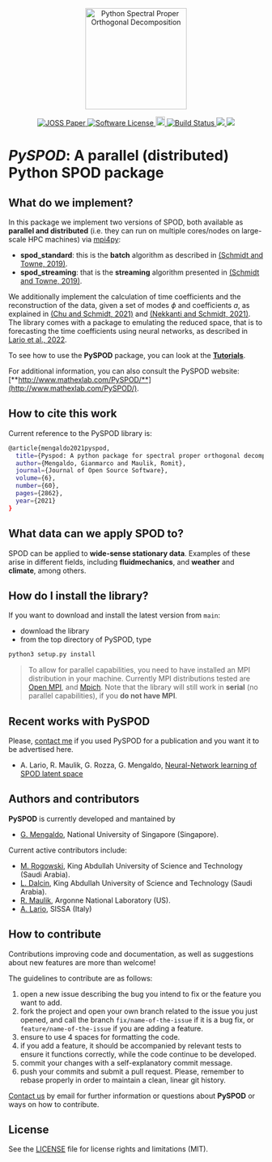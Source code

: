 <p align="center">
  <a href="http://MathEXLab.github.io/PySPOD/" target="_blank" >
    <img alt="Python Spectral Proper Orthogonal Decomposition" src="https://github.com/MathEXLab/PySPOD/blob/main/readme/PySPOD_logo2.png?raw=true" width="200" />
  </a>
</p>

<p align="center">
  <a href="https://doi.org/10.21105/joss.02862" target="_blank">
    <img alt="JOSS Paper" src="https://joss.theoj.org/papers/10.21105/joss.02862/status.svg">
  </a>

  <a href="https://github.com/MathEXLab.github.io/PySPOD/LICENSE" target="_blank">
    <img alt="Software License" src="https://img.shields.io/badge/license-MIT-brightgreen.svg?style=flat-square">
  </a>

  <a href="https://badge.fury.io/py/pyspod">
    <img src="https://badge.fury.io/py/pyspod.svg" alt="PyPI version" height="18">
  </a>

  <a href="https://github.com/MathEXLab/PySPOD/actions/workflows/continuous-integration.yml" target="_blank">
    <img alt="Build Status" src="https://github.com/MathEXLab/PySPOD/actions/workflows/continuous-integration.yml/badge.svg?branch=main">	  
  </a>

  <a href="https://codecov.io/gh/MathEXLab/PySPOD" > 
    <img src="https://codecov.io/gh/MathEXLab/PySPOD/graph/badge.svg?token=JWA0OIMK2J"/> 
  </a>

  <a href="https://www.codacy.com?utm_source=github.com&amp;utm_medium=referral&amp;utm_content=MathEXLab.github.io/PySPOD&amp;utm_campaign=Badge_Grade">
    <img src="https://app.codacy.com/project/badge/Grade/7ac24e711aea47df806ad52ab067e3a6"/>
  </a>
</p>

# *PySPOD*: A parallel (distributed) Python SPOD package

## What do we implement?

In this package we implement two versions of SPOD, both available as **parallel and distributed** (i.e. they can run on multiple cores/nodes on large-scale HPC machines) via [mpi4py](https://github.com/mpi4py/mpi4py): 

  - **spod_standard**: this is the **batch** algorithm as described in [(Schmidt and Towne, 2019)](https://doi.org/10.1017/jfm.2018.283).
  - **spod_streaming**: that is the **streaming** algorithm presented in [(Schmidt and Towne, 2019)](https://doi.org/10.1017/jfm.2018.283).

We additionally implement the calculation of time coefficients and the reconstruction of the data, given a set of modes $\phi$ and coefficients *a*, as explained in [(Chu and Schmidt, 2021)](10.1007/s00162-021-00588-6) and [(Nekkanti and Schmidt, 2021)](https://doi.org/10.1017/jfm.2021.681). The library comes with a package to emulating the reduced space, that is to forecasting the time coefficients using neural networks, as described in [Lario et al., 2022](https://doi.org/10.1016/j.jcp.2022.111475).

To see how to use the **PySPOD** package, you can look at the [**Tutorials**](tutorials/README.md).

For additional information, you can also consult the PySPOD website: [**http://www.mathexlab.com/PySPOD/**](http://www.mathexlab.com/PySPOD/).

## How to cite this work
Current reference to the PySPOD library is:  

```bash
@article{mengaldo2021pyspod,
  title={Pyspod: A python package for spectral proper orthogonal decomposition (spod)}
  author={Mengaldo, Gianmarco and Maulik, Romit},
  journal={Journal of Open Source Software},
  volume={6},
  number={60},
  pages={2862},
  year={2021}
}
```

## What data can we apply SPOD to?

SPOD can be applied to **wide-sense stationary data**. Examples of these arise in different fields, including **fluidmechanics**, and **weather** and **climate**, among others. 

## How do I install the library?

If you want to download and install the latest version from `main`:
- download the library
- from the top directory of PySPOD, type

```bash
python3 setup.py install
```

> To allow for parallel capabilities, you need to have installed an MPI distribution in your machine. Currently MPI distributions tested are [Open MPI](https://www.open-mpi.org), and [Mpich](https://www.mpich.org). Note that the library will still work in **serial** (no parallel capabilities), if you **do not have MPI**.



## Recent works with **PySPOD**

Please, [contact me](mailto:gianmarco.mengaldo@gmail.com) if you used PySPOD for a publication and you want it to be advertised here.

- A. Lario, R. Maulik, G. Rozza, G. Mengaldo, [Neural-Network learning of SPOD latent space]([https://arxiv.org/abs/2110.09218](https://doi.org/10.1016/j.jcp.2022.111475))

## Authors and contributors

**PySPOD** is currently developed and mantained by

  * [G. Mengaldo](mailto:mpegim@nus.edu.sg), National University of Singapore (Singapore).

Current active contributors include:

  * [M. Rogowski](https://mrogowski.github.io), King Abdullah University of Science and Technology (Saudi Arabia).
  * [L. Dalcin](https://cemse.kaust.edu.sa/ecrc/people/person/lisandro-dalcin), King Abdullah University of Science and Technology (Saudi Arabia).
  * [R. Maulik](https://romit-maulik.github.io), Argonne National Laboratory (US).
  * [A. Lario](https://www.math.sissa.it/users/andrea-lario), SISSA (Italy)

## How to contribute

Contributions improving code and documentation, as well as suggestions about new features are more than welcome!

The guidelines to contribute are as follows:
1. open a new issue describing the bug you intend to fix or the feature you want to add.
2. fork the project and open your own branch related to the issue you just opened, and call the branch `fix/name-of-the-issue` if it is a bug fix, or `feature/name-of-the-issue` if you are adding a feature.
3. ensure to use 4 spaces for formatting the code.
4. if you add a feature, it should be accompanied by relevant tests to ensure it functions correctly, while the code continue to be developed.
5. commit your changes with a self-explanatory commit message.
6. push your commits and submit a pull request. Please, remember to rebase properly in order to maintain a clean, linear git history.

[Contact us](mailto:mpegim@nus.edu.sg) by email for further information or questions about **PySPOD** or ways on how to contribute.


## License

See the [LICENSE](LICENSE.rst) file for license rights and limitations (MIT).
